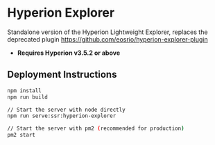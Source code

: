 # Hyperion Explorer

Standalone version of the Hyperion Lightweight Explorer, replaces the deprecated plugin https://github.com/eosrio/hyperion-explorer-plugin

 - **Requires Hyperion v3.5.2 or above**

## Deployment Instructions

```bash
npm install
npm run build

// Start the server with node directly
npm run serve:ssr:hyperion-explorer

// Start the server with pm2 (recommended for production)
pm2 start
```
